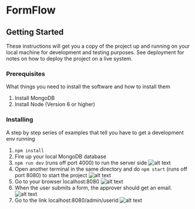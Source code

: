 
# FormFlow

## Getting Started

These instructions will get you a copy of the project up and running on your local machine for development and testing purposes. See deployment for notes on how to deploy the project on a live system.

### Prerequisites

What things you need to install the software and how to install them

1. Install MongoDB
2. Install Node (Version 6 or higher)

### Installing

A step by step series of examples that tell you have to get a development env running

1. `npm install`
2. Fire up your local MongoDB database
3. `npm run dev` (runs off port 4000) to run the server side
![alt text](https://user-images.githubusercontent.com/9812037/28529158-d7234978-705d-11e7-955a-582acd48f72a.png)
4. Open another terminal in the same directory and do `npm start` (runs off port 8080) to start the project
![alt text](https://user-images.githubusercontent.com/9812037/28529163-d91bc4e4-705d-11e7-903d-61d86f737d04.png)
5. Go to your browser localhost:8080
![alt text](https://user-images.githubusercontent.com/9812037/28576792-dbd61f5c-7122-11e7-8480-b9bf8891841d.png)
6. When the user submits a form, the approver should get an email.
![alt text](https://user-images.githubusercontent.com/9812037/28530740-cb0e23f6-7062-11e7-81e4-dd36f2730e1f.png)
7. Go to the link localhost:8080/admin/userid
![alt text](https://user-images.githubusercontent.com/9812037/28530849-13b0541c-7063-11e7-874c-25a68594b435.png)
